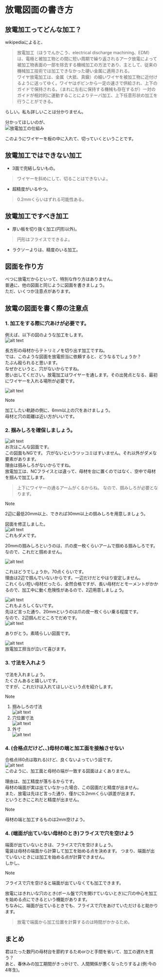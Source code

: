 # 放電図面の書き方

## 放電加工ってどんな加工？

wikipediaによると、

> 放電加工（ほうでんかこう、electrical discharge machining、EDM）は、電極と被加工物との間に短い周期で繰り返されるアーク放電によって被加工物表面の一部を除去する機械加工の方法であり、主として、従来の機械加工技術では加工できなかった硬い金属に適用される。  
> ワイヤ放電加工は、金属（大抵、真鍮）の細いワイヤを被加工物に近付けるように送ってゆく。ワイヤはボビンから一定の速さで供給され、上下のガイドで保持される。（まれに左右に保持する機械も存在するが）一対のガイドが相対的に運動することによりテーパ加工、上下任意形状の加工を行うことができる。

らしい。私も詳しいことは分かりません。  

分かってほしいのが、  
![放電加工の仕組み](https://www.sodick.co.jp/survibes/wp-content/uploads/2024/06/1586-10.jpg)  

このようにワイヤーを板の中に入れて、切っていくということです。  

## 放電加工ではできない加工

- 3面で完結しないもの。  
> ワイヤーを斜めにして、切ることはできないよ。  
- 超精度がいるやつ。  
> 0.2mmくらいはずれる可能性ある。

## 放電加工ですべき加工

- 厚い板を切り抜く加工(円形以外)。  
> 円形はフライスでできるよ。  
- ラクソーよりは、精度のいる加工。  

## 図面を作り方
べつに放電だからといって、特別な作り方はありません。  
普通に、他の図面と同じように図面を書きましょう。  
ただ、いくつか注意点があります。  

## 放電の図面を書く際の注意点

### 1. 加工をする際に穴あけが必要です。  

例えば、以下の図のような加工をします。  
![alt text](タイトルなし.png)  

長方形の母材からテトリミノを切り出す加工ですね。  
では、このような図面を放電担当に依頼すると、どうなるでしょうか？  
たぶん殴られると思います。  
なぜかというと、穴がないからですね。  
思い出してください。放電加工はワイヤーを通します。その出発点となる、最初にワイヤーを入れる場所が必要です。  

![alt text](タイトルなし-1.png)

> [!NOTE]
> 加工したい軌跡の側に、6mm以上の穴をあけましょう。  
> 母材と穴の距離は近い方がいいです。  

### 2. 掴みしろを確保しましょう。
![alt text](タイトルなし-2.png)  
お次はこんな図面です。  
この図面もNGです。
穴がないというツッコミはすいません。それ以外がダメな要素があります。  
理由は掴みしろがないからですね。  
放電加工は、NCフライスとは違って、母材を台に置くのではなく、空中で母材を掴んで加工します。   
> 上下にワイヤーの通るアームがくるからね。
なので、掴みしろが必要となります。  

> [!NOTE]
> 2辺に最低20mm以上、できれば30mm以上の掴みしろを用意しましょう。  

図面を修正しました。  
![alt text](タイトルなし-3.png)  
これもダメです。  

20mmの掴みしろというのは、爪の皮一枚くらいアームで掴める掴みしろです。  
なので、これだと掴めません。  

![alt text](タイトルなし-4.png)  

これはどうでしょうか。70点くらいです。  
理由は2辺で掴んでいないからです。一辺だけだとやはり安定しません。  
これくらい短い母材だったら、全然合格ですが、長い母材だとモーメントがかかるので、加工中に動く危険性があるので、2辺用意しましょう。  

![alt text](タイトルなし-5.png)  
これもよろしくないです。  
先ほど言った通り、20mmというのは爪の皮一枚くらい乗る程度です。  
なので、2辺掴んだところでだめです。  
![alt text](タイトルなし-6.png)  

ありがとう。素晴らしい図面です。

![alt text](タイトルなし-7.png)  
放電加工担当が泣いて喜びます。

### 3. 寸法を入れよう
寸法を入れましょう。  
たくさんあると嬉しいです。  
ですが、これだけは入れてほしいという点を紹介します。  

> [!NOTE]
> 1. 掴みしろの寸法  
> ![alt text](タイトルなし-7.png)  
> 2. 穴位置寸法  
> ![alt text](タイトルなし-9.png)
> 3. 外寸  
> ![alt text](タイトルなし-10.png)

### 4. (合格点だけど、、)母材の端と加工面を接触させない
合格点(60点は取れる)けど、良くないよっていう話です。  
![alt text](タイトルなし-8.png)  
このように、加工面と母材の端が一致する図面はよくありません。  

理由は、加工精度が落ちるからです。  
母材の端面が実は出ていなかった場合、この図面だと精度が出ません。  
また、放電は先ほど言った通り、僅かに0.2mmくらい誤差が出ます。  
というときにこれだと精度が出ません。  

> [!NOTE]
> 母材の端と加工するものは2mm空けよう。

### 4. (端面が出ていない母材のとき)フライスで穴を空けよう
端面が出ていないときは、フライスで穴を空けましょう。  
電装は母材の端面から計算して加工を始める点を決めます。 
つまり、端面が出ていないときには加工を始める点が計算できません。  
しかし、

> [!NOTE]
> フライスで穴を空けると端面が出ていなくても加工できます。

放電にはきれいな穴のとき(ボール盤で穴を開けていないとき)に穴の中心を加工を始める点にできるという機能があります。  
ちなみに、端面が出ているときでも、フライスで穴をあけていただけると助かります。  
> 放電で端面から加工位置を計算するのは時間がかかるため。

## まとめ
君はたった数円の母材台を節約するためorひと手間を省いて、加工の遅れを買う？  
あと、春休みの加工期間がきっかけで、人間関係が悪くなったりするよ(例:今の4年生)。